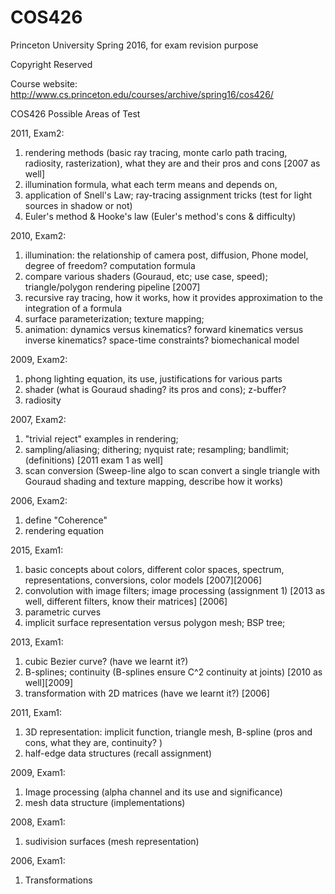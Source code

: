 # COS426
Princeton University Spring 2016, for exam revision purpose

Copyright Reserved

Course website: http://www.cs.princeton.edu/courses/archive/spring16/cos426/

COS426 Possible Areas of Test

2011, Exam2:

1. rendering methods (basic ray tracing, monte carlo path tracing, radiosity, rasterization), what they are and their pros and cons [2007 as well]
2. illumination formula, what each term means and depends on, 
3. application of Snell's Law; ray-tracing assignment tricks (test for light sources in shadow or not)
4. Euler's method & Hooke's law (Euler's method's cons & difficulty)

2010, Exam2:

1. illumination: the relationship of camera post, diffusion, Phone model, 
	degree of freedom? 
	computation formula
2. compare various shaders (Gouraud, etc; use case, speed); 
	triangle/polygon rendering pipeline [2007]
3. recursive ray tracing, how it works, how it provides approximation to the integration of a formula
4. surface parameterization; texture mapping; 
5. animation: dynamics versus kinematics? forward kinematics versus inverse kinematics? space-time constraints? biomechanical model

2009, Exam2:

1. phong lighting equation, its use, justifications for various parts
2. shader (what is Gouraud shading? its pros and cons); z-buffer? 
3. radiosity

2007, Exam2:

1. "trivial reject" examples in rendering; 
2. sampling/aliasing;  dithering; nyquist rate; resampling; bandlimit; (definitions)
	[2011 exam 1 as well]
3. scan conversion (Sweep-line algo to scan convert a single triangle with Gouraud shading and texture mapping, describe how it works)

2006, Exam2:

1. define "Coherence"
2. rendering equation 

2015, Exam1:

1. basic concepts about colors, different color spaces, spectrum, representations, conversions, color models [2007][2006]
2. convolution with image filters; image processing (assignment 1)
	[2013 as well, different filters, know their matrices]
	[2006]
3. parametric curves
4. implicit surface representation versus polygon mesh; BSP tree; 

2013, Exam1:

1. cubic Bezier curve? (have we learnt it?)
2. B-splines; continuity (B-splines ensure C^2 continuity at joints)
	[2010 as well][2009]
3. transformation with 2D matrices (have we learnt it?) [2006]

2011, Exam1:

1. 3D representation: implicit function, triangle mesh, B-spline (pros and cons, what they are, continuity? )
2. half-edge data structures (recall assignment)

2009, Exam1:

1. Image processing (alpha channel and its use and significance)
2. mesh data structure (implementations)

2008, Exam1:

1. sudivision surfaces (mesh representation)

2006, Exam1:

1. Transformations
